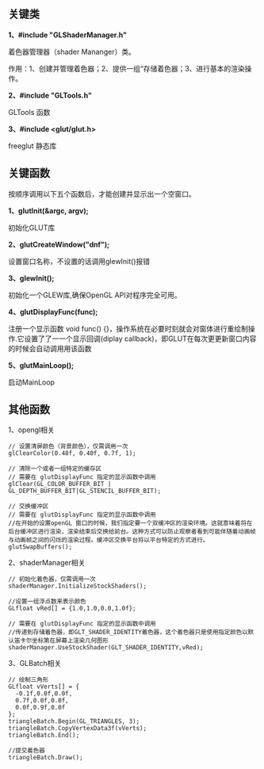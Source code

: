 ## 关键类

**1、#include "GLShaderManager.h"**

着色器管理器（shader Mananger）类。

作用：1、创建并管理着色器；2、提供一组“存储着色器；3、进行基本的渲染操作。

**2、\#include "GLTools.h"**

GLTools 函数

**3、\#include <glut/glut.h>**

freeglut 静态库

## 关键函数

按顺序调用以下五个函数后，才能创建并显示出一个空窗口。

**1、glutInit(&argc, argv);**

初始化GLUT库

**2、glutCreateWindow("dnf");**

设置窗口名称，不设置的话调用glewInit()报错

**3、glewInit();**

初始化一个GLEW库,确保OpenGL API对程序完全可用。

**4、glutDisplayFunc(func);**

注册一个显示函数 void func() {}，操作系统在必要时刻就会对窗体进行重绘制操作.它设置了了⼀一个显示回调(diplay callback)，即GLUT在每次更更新窗⼝内容的时候会自动调⽤用该函数

**5、glutMainLoop();**

启动MainLoop

## 其他函数

1、opengl相关

```
// 设置清屏颜色（背景颜色），仅需调用一次
glClearColor(0.48f, 0.40f, 0.7f, 1);

// 清除一个或者一组特定的缓存区
// 需要在 glutDisplayFunc 指定的显示函数中调用
glClear(GL_COLOR_BUFFER_BIT | GL_DEPTH_BUFFER_BIT|GL_STENCIL_BUFFER_BIT);

// 交换缓冲区 
// 需要在 glutDisplayFunc 指定的显示函数中调用
//在开始的设置openGL 窗口的时候，我们指定要一个双缓冲区的渲染环境。这就意味着将在后台缓冲区进行渲染，渲染结束后交换给前台。这种方式可以防止观察者看到可能伴随着动画帧与动画帧之间的闪烁的渲染过程。缓冲区交换平台将以平台特定的方式进行。
glutSwapBuffers();
```

2、shaderManager相关

```
// 初始化着色器，仅需调用一次
shaderManager.InitializeStockShaders();

//设置一组浮点数来表示颜色
GLfloat vRed[] = {1.0,1.0,0.0,1.0f};

// 需要在 glutDisplayFunc 指定的显示函数中调用
//传递到存储着色器，即GLT_SHADER_IDENTITY着色器，这个着色器只是使用指定颜色以默认笛卡尔坐标第在屏幕上渲染几何图形
shaderManager.UseStockShader(GLT_SHADER_IDENTITY,vRed);
```

3、GLBatch相关

```
// 绘制三角形
GLfloat vVerts[] = {
  -0.1f,0.0f,0.0f,
  0.7f,0.0f,0.0f,
  0.0f,0.9f,0.0f
};
triangleBatch.Begin(GL_TRIANGLES, 3);
triangleBatch.CopyVertexData3f(vVerts);
triangleBatch.End();

//提交着色器
triangleBatch.Draw();
```

